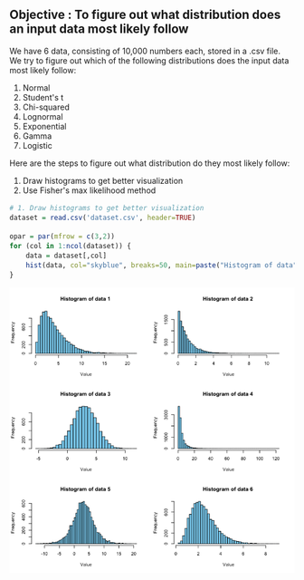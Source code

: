 
## Objective : To figure out what distribution does an input data most likely follow

We have 6 data, consisting of 10,000 numbers each, stored in a .csv file. We try to figure out which of the following distributions does the input data most likely follow:
1. Normal
2. Student's t
3. Chi-squared
4. Lognormal
5. Exponential
6. Gamma
7. Logistic

Here are the steps to figure out what distribution do they most likely follow:
1. Draw histograms to get better visualization
2. Use Fisher's max likelihood method


```R
# 1. Draw histograms to get better visualization
dataset = read.csv('dataset.csv', header=TRUE)

opar = par(mfrow = c(3,2))
for (col in 1:ncol(dataset)) {
    data = dataset[,col]
    hist(data, col="skyblue", breaks=50, main=paste("Histogram of data",col, ""), xlab="Value")
}
```


![png](analysis_files/analysis_1_0.png)

